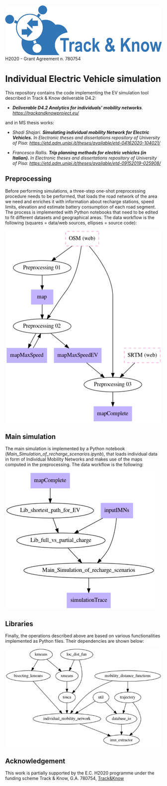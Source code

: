 ![Track and Know project](./fig/tak.jpg "Track and Know project")
H2020 - Grant Agreement n. 780754

# Individual Electric Vehicle simulation
This repository contains the code implementing the EV simulation tool described in Track & Know deliverable D4.2:

* _**Deliverable D4.2 Analytics for individuals’ mobility networks**. https://trackandknowproject.eu/_

and in MS thesis works:

* _Shadi Shajari. **Simulating individual mobility Network for Electric Vehicles.**
  In Electronic theses and dissertations repository of University of Pisa: https://etd.adm.unipi.it/theses/available/etd-04162020-104021/_

* _Francesco Rallis. **Trip planning methods for electric vehicles (in Italian).**
  In Electronic theses and dissertations repository of University of Pisa: https://etd.adm.unipi.it/theses/available/etd-09152019-025908/_


## Preprocessing 
Before performing simulations, a three-step one-shot preprocessing procedure needs to be performed, that loads the road network of the area we need and enriches it with information about recharge stations, speed limits, elevation and estimate battery consumption of each road segment.
The process is implemented with Python notebooks that need to be edited to fit different datasets and geographical areas.
The data workflow is the following (squares = data/web sources, ellipses = source code):

![Preprocessing data flow](./fig/package_relations_preprocess.png "Preprocessing data flow")

## Main simulation
The main simulation is implemented by a Python notebook (_Main\_Simulation\_of\_recharge\_scenarios.ipynb_), that loads individual data in form of Individual Mobility Networks and makes use of the maps computed in the preprocessing.
The data workflow is the following:

![Main data flow](./fig/package_relations_main.png "Main data flow")

## Libraries
Finally, the operations described above are based on various functionalities implemented as Python files.
Their dependencies are shown below:

![Libraries dependencies](./fig/package_relations_libs.png "Libraries dependencies")

## Acknowledgement
This work is partially supported by the E.C. H2020 programme under the funding scheme Track & Know, G.A. 780754, [Track&Know](https://trackandknowproject.eu)

